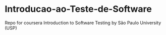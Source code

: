 # Introducao-ao-Teste-de-Software

Repo for coursera Introduction to Software Testing by São Paulo University (USP)

